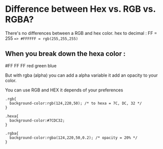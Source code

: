 # Difference between Hex vs. RGB vs. RGBA?

There's no differences between a RGB and hex color.
hex to decimal :
FF = 255
`=> #FFFFFF = rgb(255,255,255)`

## When you break down the hexa color :
#FF  FF    FF
red green blue

But with rgba (alpha) you can add a alpha variable it add an opacity to your color.

You can use RGB and HEX it depends of your preferences

```
.rgb{
  background-color:rgb(124,220,50); /* to hexa = 7C, DC, 32 */
}

.hexa{
  background-color:#7CDC32;
}

.rgba{
  background-color:rgba(124,220,50,0.2); /* opacity = 20% */
}
```